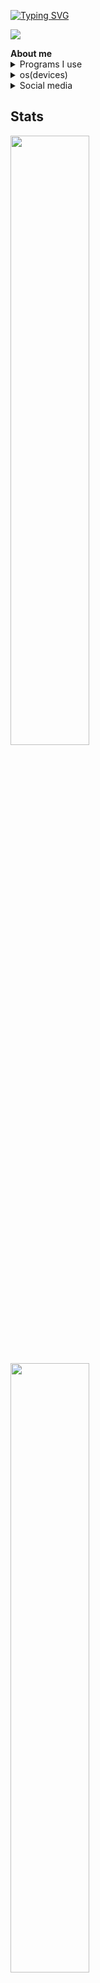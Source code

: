 [![Typing SVG](https://readme-typing-svg.herokuapp.com?vCenter=true&lines=Hello%2C+I'm+uwuv3+%F0%9F%91%8B;010010000110010101101100011011000110111100101100001000000100100100100111011011010010000001110101011101110111010101110110001100110010000011110000100111111001000110001011;f5zSfFYpW772ko5VNOT0kvVyI6DoxqrErRpzecldDZs%3D)](https://git.io/typing-svg)

<p align="left"> <img src="https://komarev.com/ghpvc/?username=uwuv3&label=Profile%20views&color=0e75b6&style=flat" /> </p>
<a><strong>About me</strong></a>

<details><summary>Programs I use</summary>
<p>
  
- <img src="https://upload.wikimedia.org/wikipedia/commons/thumb/9/9a/Visual_Studio_Code_1.35_icon.svg/2048px-Visual_Studio_Code_1.35_icon.svg.png" alt="." width="16" height="16"/> [Visual Studio Code](https://code.visualstudio.com/)
</p>
</details>
<details><summary>os(devices)</summary>
<p>
  
- <img src="https://cdn.discordapp.com/emojis/983717996549791815.webp" alt="." width="16" height="16"/> [Windows (11)](https://www.microsoft.com/vi-vn/windows/windows-11?r=1)
</p>
</details>
<details><summary>Social media</summary>

- <a href="https://discord.com/users/806259084483100703"  target="_blank"><img src="https://img.shields.io/badge/Discord%20-7289DA.svg?&amp;style=for-the-badge&amp;logo=discord&amp;logoColor=white"></img></a>
- <a href="https://github.com/uwuv3"  target="_blank"><img src="https://img.shields.io/badge/Github%20-171515.svg?&amp;style=for-the-badge&amp;logo=github&amp;logoColor=black"></img></a>

</details>

<h2><strong>Stats</strong></h2>

<img  width="50%" src="https://github-readme-stats.vercel.app/api?username=uwuv3&show_icons=true&count_private=true&theme=react&hide_border=true&bg_color=0D1117"></img>

<img  width="50%" src="https://github-readme-stats.vercel.app/api/top-langs/?username=uwuv3&theme=react&hide_border=true&bg_color=0D1117"></img>
<img width="50%" src="https://activity-graph.herokuapp.com/graph?username=uwuv3&bg_color=0D1117&color=5BCDEC&line=5BCDEC&point=FFFFFF&hide_border=true"></div>

